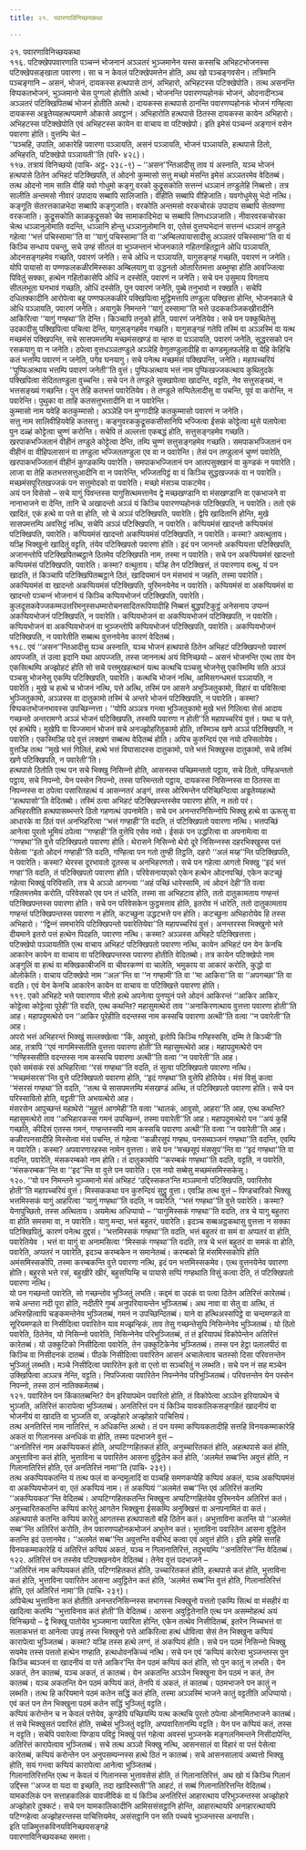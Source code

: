 ```yaml
---
title: २१. पवारणाविनिच्छयकथा

---
```

२१. पवारणाविनिच्छयकथा  
११६. पटिक्खेपपवारणाति पञ्‍चन्‍नं भोजनानं अञ्‍ञतरं भुञ्‍जमानेन यस्स कस्सचि अभिहटभोजनस्स पटिक्खेपसङ्खाता पवारणा। सा च न केवलं पटिक्खेपमत्तेन होति, अथ खो पञ्‍चङ्गवसेन। तत्रिमानि पञ्‍चङ्गानि – असनं, भोजनं, दायकस्स हत्थपासे ठानं, अभिहारो, अभिहटस्स पटिक्खेपोति। तत्थ असनन्ति विप्पकतभोजनं, भुञ्‍जमानो चेस पुग्गलो होतीति अत्थो। भोजनन्ति पवारणप्पहोनकं भोजनं, ओदनादीनञ्‍च अञ्‍ञतरं पटिक्खिपितब्बं भोजनं होतीति अत्थो। दायकस्स हत्थपासे ठानन्ति पवारणप्पहोनकं भोजनं गण्हित्वा दायकस्स अड्ढतेय्यहत्थप्पमाणे ओकासे अवट्ठानं। अभिहारोति हत्थपासे ठितस्स दायकस्स कायेन अभिहारो। अभिहटस्स पटिक्खेपोति एवं अभिहटस्स कायेन वा वाचाय वा पटिक्खेपो। इति इमेसं पञ्‍चन्‍नं अङ्गानं वसेन पवारणा होति। वुत्तम्पि चेतं –  
‘‘पञ्‍चहि, उपालि, आकारेहि पवारणा पञ्‍ञायति, असनं पञ्‍ञायति, भोजनं पञ्‍ञायति, हत्थपासे ठितो, अभिहरति, पटिक्खेपो पञ्‍ञायती’’ति (परि॰ ४२८)।  
११७. तत्रायं विनिच्छयो (पाचि॰ अट्ठ॰ २३८-९) – ‘‘असन’’न्तिआदीसु ताव यं अस्नाति, यञ्‍च भोजनं हत्थपासे ठितेन अभिहटं पटिक्खिपति, तं ओदनो कुम्मासो सत्तु मच्छो मंसन्ति इमेसं अञ्‍ञतरमेव वेदितब्बं। तत्थ ओदनो नाम सालि वीहि यवो गोधुमो कङ्गु वरको कुद्रूसकोति सत्तन्‍नं धञ्‍ञानं तण्डुलेहि निब्बत्तो। तत्र सालीति अन्तमसो नीवारं उपादाय सब्बापि सालिजाति। वीहीति सब्बापि वीहिजाति। यवगोधुमेसु भेदो नत्थि। कङ्गूति सेतरत्तकाळभेदा सब्बापि कङ्गुजाति। वरकोति अन्तमसो वरकचोरकं उपादाय सब्बापि सेतवण्णा वरकजाति। कुद्रूसकोति काळकुद्रूसको चेव सामाकादिभेदा च सब्बापि तिणधञ्‍ञजाति। नीवारवरकचोरका चेत्थ धञ्‍ञानुलोमाति वदन्ति, धञ्‍ञानि होन्तु धञ्‍ञानुलोमानि वा, एतेसं वुत्तप्पभेदानं सत्तन्‍नं धञ्‍ञानं तण्डुले गहेत्वा ‘‘भत्तं पचिस्सामा’’ति वा ‘‘यागुं पचिस्सामा’’ति वा ‘‘अम्बिलपायासादीसु अञ्‍ञतरं पचिस्सामा’’ति वा यं किञ्‍चि सन्धाय पचन्तु, सचे उण्हं सीतलं वा भुञ्‍जन्तानं भोजनकाले गहितगहितट्ठाने ओधि पञ्‍ञायति, ओदनसङ्गहमेव गच्छति, पवारणं जनेति। सचे ओधि न पञ्‍ञायति, यागुसङ्गहं गच्छति, पवारणं न जनेति।  
योपि पायासो वा पण्णफलकळीरमिस्सका अम्बिलयागु वा उद्धनतो ओतारितमत्ता अब्भुण्हा होति आवज्‍जित्वा पिवितुं सक्‍का, हत्थेन गहितोकासेपि ओधिं न दस्सेति, पवारणं न जनेति। सचे पन उसुमाय विगताय सीतलभूता घनभावं गच्छति, ओधिं दस्सेति, पुन पवारणं जनेति, पुब्बे तनुभावो न रक्खति। सचेपि दधितक्‍कादीनि आरोपेत्वा बहू पण्णफलकळीरे पक्खिपित्वा मुट्ठिमत्तापि तण्डुला पक्खित्ता होन्ति, भोजनकाले चे ओधि पञ्‍ञायति, पवारणं जनेति। अयागुके निमन्तने ‘‘यागुं दस्सामा’’ति भत्ते उदककञ्‍जिकखीरादीनि आकिरित्वा ‘‘यागुं गण्हथा’’ति देन्ति। किञ्‍चापि तनुको होति, पवारणं जनेतियेव। सचे पन पक्‍कुथितेसु उदकादीसु पक्खिपित्वा पचित्वा देन्ति, यागुसङ्गहमेव गच्छति। यागुसङ्गहं गतेपि तस्मिं वा अञ्‍ञस्मिं वा यत्थ मच्छमंसं पक्खिपन्ति, सचे सासपमत्तम्पि मच्छमंसखण्डं वा न्हारु वा पञ्‍ञायति, पवारणं जनेति, सुद्धरसको पन रसकयागु वा न जनेति। ठपेत्वा वुत्तधञ्‍ञतण्डुले अञ्‍ञेहि वेणुतण्डुलादीहि वा कण्डमूलफलेहि वा येहि केहिचि कतं भत्तम्पि पवारणं न जनेति, पगेव घनयागु। सचे पनेत्थ मच्छमंसं पक्खिपन्ति, जनेति। महापच्‍चरियं ‘‘पुप्फिअत्थाय भत्तम्पि पवारणं जनेती’’ति वुत्तं। पुप्फिअत्थाय भत्तं नाम पुप्फिखज्‍जकत्थाय कुथितुदके पक्खिपित्वा सेदिततण्डुला वुच्‍चन्ति। सचे पन ते तण्डुले सुक्खापेत्वा खादन्ति, वट्टति, नेव सत्तुसङ्ख्यं, न भत्तसङ्ख्यं गच्छन्ति। पुन तेहि कतभत्तं पवारेतियेव। ते तण्डुले सप्पितेलादीसु वा पचन्ति, पूवं वा करोन्ति, न पवारेन्ति। पुथुका वा ताहि कतसत्तुभत्तादीनि वा न पवारेन्ति।  
कुम्मासो नाम यवेहि कतकुम्मासो। अञ्‍ञेहि पन मुग्गादीहि कतकुम्मासो पवारणं न जनेति।  
सत्तु नाम सालिवीहियवेहि कतसत्तु। कङ्गुवरककुद्रूसकसीसानिपि भज्‍जित्वा ईसकं कोट्टेत्वा थुसे पलापेत्वा पुन दळ्हं कोट्टेत्वा चुण्णं करोन्ति। सचेपि तं अल्‍लत्ता एकबद्धं होति, सत्तुसङ्गहमेव गच्छति। खरपाकभज्‍जितानं वीहीनं तण्डुले कोट्टेत्वा देन्ति, तम्पि चुण्णं सत्तुसङ्गहमेव गच्छति। समपाकभज्‍जितानं पन वीहीनं वा वीहिपलासानं वा तण्डुला भज्‍जिततण्डुला एव वा न पवारेन्ति। तेसं पन तण्डुलानं चुण्णं पवारेति, खरपाकभज्‍जितानं वीहीनं कुण्डकम्पि पवारेति। समपाकभज्‍जितानं पन आतपसुक्खानं वा कुण्डकं न पवारेति। लाजा वा तेहि कतभत्तसत्तुआदीनि वा न पवारेन्ति, भज्‍जितपिट्ठं वा यं किञ्‍चि सुद्धखज्‍जकं वा न पवारेति। मच्छमंसपूरितखज्‍जकं पन सत्तुमोदको वा पवारेति। मच्छो मंसञ्‍च पाकटमेव।  
अयं पन विसेसो – सचे यागुं पिवन्तस्स यागुसित्थमत्तानेव द्वे मच्छखण्डानि वा मंसखण्डानि वा एकभाजने वा नानाभाजने वा देन्ति, तानि चे अखादन्तो अञ्‍ञं यं किञ्‍चि पवारणप्पहोनकं पटिक्खिपति, न पवारेति। ततो एकं खादितं, एकं हत्थे वा पत्ते वा होति, सो चे अञ्‍ञं पटिक्खिपति, पवारेति। द्वेपि खादितानि होन्ति, मुखे सासपमत्तम्पि अवसिट्ठं नत्थि, सचेपि अञ्‍ञं पटिक्खिपति, न पवारेति। कप्पियमंसं खादन्तो कप्पियमंसं पटिक्खिपति, पवारेति। कप्पियमंसं खादन्तो अकप्पियमंसं पटिक्खिपति, न पवारेति। कस्मा? अवत्थुताय। यञ्हि भिक्खुनो खादितुं वट्टति, तंयेव पटिक्खिपतो पवारणा होति। इदं पन जानन्तो अकप्पियत्ता पटिक्खिपति, अजानन्तोपि पटिक्खिपितब्बट्ठाने ठितमेव पटिक्खिपति नाम, तस्मा न पवारेति। सचे पन अकप्पियमंसं खादन्तो कप्पियमंसं पटिक्खिपति, पवारेति। कस्मा? वत्थुताय। यञ्हि तेन पटिक्खित्तं, तं पवारणाय वत्थु, यं पन खादति, तं किञ्‍चापि पटिक्खिपितब्बट्ठाने ठितं, खादियमानं पन मंसभावं न जहति, तस्मा पवारेति। अकप्पियमंसं वा खादन्तो अकप्पियमंसं पटिक्खिपति, पुरिमनयेनेव न पवारेति। कप्पियमंसं वा अकप्पियमंसं वा खादन्तो पञ्‍चन्‍नं भोजनानं यं किञ्‍चि कप्पियभोजनं पटिक्खिपति, पवारेति। कुलदूसकवेज्‍जकम्मउत्तरिमनुस्सधम्मारोचनसादितरूपियादीहि निब्बत्तं बुद्धपटिकुट्ठं अनेसनाय उप्पन्‍नं अकप्पियभोजनं पटिक्खिपति, न पवारेति। कप्पियभोजनं वा अकप्पियभोजनं पटिक्खिपति, न पवारेति। कप्पियभोजनं वा अकप्पियभोजनं वा भुञ्‍जन्तोपि कप्पियभोजनं पटिक्खिपति, पवारेति। अकप्पियभोजनं पटिक्खिपति, न पवारेतीति सब्बत्थ वुत्तनयेनेव कारणं वेदितब्बं।  
११८. एवं ‘‘असन’’न्तिआदीसु यञ्‍च अस्नाति, यञ्‍च भोजनं हत्थपासे ठितेन अभिहटं पटिक्खिपन्तो पवारणं आपज्‍जति, तं उत्वा इदानि यथा आपज्‍जति, तस्स जाननत्थं अयं विनिच्छयो – असनं भोजनन्ति एत्थ ताव येन एकसित्थम्पि अज्झोहटं होति सो सचे पत्तमुखहत्थानं यत्थ कत्थचि पञ्‍चसु भोजनेसु एकस्मिम्पि सति अञ्‍ञं पञ्‍चसु भोजनेसु एकम्पि पटिक्खिपति, पवारेति। कत्थचि भोजनं नत्थि, आमिसगन्धमत्तं पञ्‍ञायति, न पवारेति। मुखे च हत्थे च भोजनं नत्थि, पत्ते अत्थि, तस्मिं पन आसने अभुञ्‍जितुकामो, विहारं वा पविसित्वा भुञ्‍जितुकामो, अञ्‍ञस्स वा दातुकामो तस्मिं चे अन्तरे भोजनं पटिक्खिपति, न पवारेति। कस्मा? विप्पकतभोजनभावस्स उपच्छिन्‍नत्ता। ‘‘योपि अञ्‍ञत्र गन्त्वा भुञ्‍जितुकामो मुखे भत्तं गिलित्वा सेसं आदाय गच्छन्तो अन्तरामग्गे अञ्‍ञं भोजनं पटिक्खिपति, तस्सपि पवारणा न होती’’ति महापच्‍चरियं वुत्तं। यथा च पत्ते, एवं हत्थेपि। मुखेपि वा विज्‍जमानं भोजनं सचे अनज्झोहरितुकामो होति, तस्मिञ्‍च खणे अञ्‍ञं पटिक्खिपति, न पवारेति। एकस्मिञ्हि पदे वुत्तं लक्खणं सब्बत्थ वेदितब्बं होति। अपिच कुरुन्दियं एस नयो दस्सितोयेव। वुत्तञ्हि तत्थ ‘‘मुखे भत्तं गिलितं, हत्थे भत्तं विघासादस्स दातुकामो, पत्ते भत्तं भिक्खुस्स दातुकामो, सचे तस्मिं खणे पटिक्खिपति, न पवारेती’’ति।  
हत्थपासे ठितोति एत्थ पन सचे भिक्खु निसिन्‍नो होति, आसनस्स पच्छिमन्ततो पट्ठाय, सचे ठितो, पण्हिअन्ततो पट्ठाय, सचे निपन्‍नो, येन पस्सेन निपन्‍नो, तस्स पारिमन्ततो पट्ठाय, दायकस्स निसिन्‍नस्स वा ठितस्स वा निपन्‍नस्स वा ठपेत्वा पसारितहत्थं यं आसन्‍नतरं अङ्गं, तस्स ओरिमन्तेन परिच्छिन्दित्वा अड्ढतेय्यहत्थो ‘‘हत्थपासो’’ति वेदितब्बो। तस्मिं ठत्वा अभिहटं पटिक्खिपन्तस्सेव पवारणा होति, न ततो परं।  
अभिहरतीति हत्थपासब्भन्तरे ठितो गहणत्थं उपनामेति। सचे पन अनन्तरनिसिन्‍नोपि भिक्खु हत्थे वा ऊरूसु वा आधारके वा ठितं पत्तं अनभिहरित्वा ‘‘भत्तं गण्हाही’’ति वदति, तं पटिक्खिपतो पवारणा नत्थि। भत्तपच्छिं आनेत्वा पुरतो भूमियं ठपेत्वा ‘‘गण्हाही’’ति वुत्तेपि एसेव नयो। ईसकं पन उद्धरित्वा वा अपनामेत्वा वा ‘‘गण्हथा’’ति वुत्ते पटिक्खिपतो पवारणा होति। थेरासने निसिन्‍नो थेरो दूरे निसिन्‍नस्स दहरभिक्खुस्स पत्तं पेसेत्वा ‘‘इतो ओदनं गण्हाही’’ति वदति, गण्हित्वा पन गतो तुण्ही तिट्ठति, दहरो ‘‘अलं मय्ह’’न्ति पटिक्खिपति, न पवारेति। कस्मा? थेरस्स दूरभावतो दूतस्स च अनभिहरणतो। सचे पन गहेत्वा आगतो भिक्खु ‘‘इदं भत्तं गण्हा’’ति वदति, तं पटिक्खिपतो पवारणा होति। परिवेसनायएको एकेन हत्थेन ओदनपच्छिं, एकेन कटच्छुं गहेत्वा भिक्खुं परिविसति, तत्र चे अञ्‍ञो आगन्त्वा ‘‘अहं पच्छिं धारेस्सामि, त्वं ओदनं देही’’ति वत्वा गहितमत्तमेव करोति, परिवेसको एव पन तं धारेति, तस्मा सा अभिहटाव होति, ततो दातुकामताय गण्हन्तं पटिक्खिपन्तस्स पवारणा होति। सचे पन परिवेसकेन फुट्ठमत्ताव होति, इतरोव नं धारेति, ततो दातुकामताय गण्हन्तं पटिक्खिपन्तस्स पवारणा न होति, कटच्छुना उद्धटभत्ते पन होति। कटच्छुना अभिहारोयेव हि तस्स अभिहारो। ‘‘द्विन्‍नं समभारेपि पटिक्खिपन्तो पवारेतियेवा’’ति महापच्‍चरियं वुत्तं। अनन्तरस्स भिक्खुनो भत्ते दीयमाने इतरो पत्तं हत्थेन पिदहति, पवारणा नत्थि। कस्मा? अञ्‍ञस्स अभिहटे पटिक्खित्तत्ता।  
पटिक्खेपो पञ्‍ञायतीति एत्थ वाचाय अभिहटं पटिक्खिपतो पवारणा नत्थि, कायेन अभिहटं पन येन केनचि आकारेन कायेन वा वाचाय वा पटिक्खिपन्तस्स पवारणा होतीति वेदितब्बो। तत्र कायेन पटिक्खेपो नाम अङ्गुलिं वा हत्थं वा मक्खिकाबीजनिं वा चीवरकण्णं वा चालेति, भमुकाय वा आकारं करोति, कुद्धो वा ओलोकेति। वाचाय पटिक्खेपो नाम ‘‘अल’’न्ति वा ‘‘न गण्हामी’’ति वा ‘‘मा आकिरा’’ति वा ‘‘अपगच्छा’’ति वा वदति। एवं येन केनचि आकारेन कायेन वा वाचाय वा पटिक्खित्ते पवारणा होति।  
११९. एको अभिहटे भत्ते पवारणाय भीतो हत्थे अपनेत्वा पुनप्पुनं पत्ते ओदनं आकिरन्तं ‘‘आकिर आकिर, कोट्टेत्वा कोट्टेत्वा पूरेही’’ति वदति, एत्थ कथन्ति? महासुमत्थेरो ताव ‘‘अनाकिरणत्थाय वुत्तत्ता पवारणा होती’’ति आह। महापदुमत्थेरो पन ‘‘आकिर पूरेहीति वदन्तस्स नाम कस्सचि पवारणा अत्थी’’ति वत्वा ‘‘न पवारेती’’ति आह।  
अपरो भत्तं अभिहरन्तं भिक्खुं सल्‍लक्खेत्वा ‘‘किं, आवुसो, इतोपि किञ्‍चि गण्हिस्ससि, दम्मि ते किञ्‍ची’’ति आह, तत्रापि ‘‘एवं नागमिस्सतीति वुत्तत्ता पवारणा होती’’ति महासुमत्थेरो आह। महापदुमत्थेरो पन ‘‘गण्हिस्ससीति वदन्तस्स नाम कस्सचि पवारणा अत्थी’’ति वत्वा ‘‘न पवारेती’’ति आह।  
एको समंसकं रसं अभिहरित्वा ‘‘रसं गण्हथा’’ति वदति, तं सुत्वा पटिक्खिपतो पवारणा नत्थि। ‘‘मच्छमंसरस’’न्ति वुत्ते पटिक्खिपतो पवारणा होति, ‘‘इदं गण्हथा’’ति वुत्तेपि होतियेव। मंसं विसुं कत्वा ‘‘मंसरसं गण्हथा’’ति वदति, ‘‘तत्थ चे सासपमत्तम्पि मंसखण्डं अत्थि, तं पटिक्खिपतो पवारणा होति। सचे पन परिस्सावितो होति, वट्टती’’ति अभयत्थेरो आह।  
मंसरसेन आपुच्छन्तं महाथेरो ‘‘मुहुत्तं आगमेही’’ति वत्वा ‘‘थालकं, आवुसो, आहरा’’ति आह, एत्थ कथन्ति? महासुमत्थेरो ताव ‘‘अभिहारकस्स गमनं उपच्छिन्‍नं, तस्मा पवारेती’’ति आह। महापदुमत्थेरो पन ‘‘अयं कुहिं गच्छति, कीदिसं एतस्स गमनं, गण्हन्तस्सपि नाम कस्सचि पवारणा अत्थी’’ति वत्वा ‘‘न पवारेती’’ति आह।  
कळीरपनसादीहि मिस्सेत्वा मंसं पचन्ति, तं गहेत्वा ‘‘कळीरसूपं गण्हथ, पनसब्यञ्‍जनं गण्हथा’’ति वदन्ति, एवम्पि न पवारेति। कस्मा? अपवारणारहस्स नामेन वुत्तत्ता। सचे पन ‘‘मच्छसूपं मंससूप’’न्ति वा ‘‘इदं गण्हथा’’ति वा वदन्ति, पवारेति, मंसकरम्बको नाम होति। तं दातुकामोपि ‘‘करम्बकं गण्हथा’’ति वदति, वट्टति, न पवारेति, ‘‘मंसकरम्बक’’न्ति वा ‘‘इद’’न्ति वा वुत्ते पन पवारेति। एस नयो सब्बेसु मच्छमंसमिस्सकेसु।  
१२०. ‘‘यो पन निमन्तने भुञ्‍जमानो मंसं अभिहटं ‘उद्दिस्सकत’न्ति मञ्‍ञमानो पटिक्खिपति, पवारितोव होती’’ति महापच्‍चरियं वुत्तं। मिस्सककथा पन कुरुन्दियं सुट्ठु वुत्ता। एवञ्हि तत्थ वुत्तं – पिण्डचारिको भिक्खु भत्तमिस्सकं यागुं आहरित्वा ‘‘यागुं गण्हथा’’ति वदति, न पवारेति, ‘‘भत्तं गण्हथा’’ति वुत्ते पवारेति। कस्मा? येनापुच्छितो, तस्स अत्थिताय। अयमेत्थ अधिप्पायो – ‘‘यागुमिस्सकं गण्हथा’’ति वदति, तत्र चे यागु बहुतरा वा होति समसमा वा, न पवारेति। यागु मन्दा, भत्तं बहुतरं, पवारेति। इदञ्‍च सब्बअट्ठकथासु वुत्तत्ता न सक्‍का पटिक्खिपितुं, कारणं पनेत्थ दुद्दसं। ‘‘भत्तमिस्सकं गण्हथा’’ति वदति, भत्तं बहुतरं वा समं वा अप्पतरं वा होति, पवारेतियेव । भत्तं वा यागुं वा अनामसित्वा ‘‘मिस्सकं गण्हथा’’ति वदति, तत्र चे भत्तं बहुतरं वा समकं वा होति, पवारेति, अप्पतरं न पवारेति, इदञ्‍च करम्बकेन न समानेतब्बं। करम्बको हि मंसमिस्सकोपि होति अमंसमिस्सकोपि, तस्मा करम्बकन्ति वुत्ते पवारणा नत्थि, इदं पन भत्तमिस्सकमेव। एत्थ वुत्तनयेनेव पवारणा होति। बहुरसे भत्ते रसं, बहुखीरे खीरं, बहुसप्पिम्हि च पायासे सप्पिं गण्हथाति विसुं कत्वा देति, तं पटिक्खिपतो पवारणा नत्थि।  
यो पन गच्छन्तो पवारेति, सो गच्छन्तोव भुञ्‍जितुं लभति। कद्दमं वा उदकं वा पत्वा ठितेन अतिरित्तं कारेतब्बं। सचे अन्तरा नदी पूरा होति, नदीतीरे गुम्बं अनुपरियायन्तेन भुञ्‍जितब्बं। अथ नावा वा सेतु वा अत्थि, तं अभिरुहित्वापि चङ्कमन्तेनेव भुञ्‍जितब्बं, गमनं न उपच्छिन्दितब्बं। याने वा हत्थिअस्सपिट्ठे वा चन्दमण्डले वा सूरियमण्डले वा निसीदित्वा पवारितेन याव मज्झन्हिकं, ताव तेसु गच्छन्तेसुपि निसिन्‍नेनेव भुञ्‍जितब्बं। यो ठितो पवारेति, ठितेनेव, यो निसिन्‍नो पवारेति, निसिन्‍नेनेव परिभुञ्‍जितब्बं, तं तं इरियापथं विकोपेन्तेन अतिरित्तं कारेतब्बं। यो उक्‍कुटिको निसीदित्वा पवारेति, तेन उक्‍कुटिकेनेव भुञ्‍जितब्बं। तस्स पन हेट्ठा पलालपीठं वा किञ्‍चि वा निसीदनकं दातब्बं। पीठके निसीदित्वा पवारितेन आसनं अचालेत्वाव चतस्सो दिसा परिवत्तन्तेन भुञ्‍जितुं लब्भति। मञ्‍चे निसीदित्वा पवारितेन इतो वा एत्तो वा सञ्‍चरितुं न लब्भति। सचे पन नं सह मञ्‍चेन उक्खिपित्वा अञ्‍ञत्र नेन्ति, वट्टति। निपज्‍जित्वा पवारितेन निपन्‍नेनेव परिभुञ्‍जितब्बं। परिवत्तन्तेन येन पस्सेन निपन्‍नो, तस्स ठानं नातिक्‍कमेतब्बं।  
१२१. पवारितेन पन किंकातब्बन्ति? येन इरियापथेन पवारितो होति, तं विकोपेत्वा अञ्‍ञेन इरियापथेन चे भुञ्‍जति, अतिरित्तं कारापेत्वा भुञ्‍जितब्बं। अनतिरित्तं पन यं किञ्‍चि यावकालिकसङ्गहितं खादनीयं वा भोजनीयं वा खादति वा भुञ्‍जति वा, अज्झोहारे अज्झोहारे पाचित्तियं।  
तत्थ अनतिरित्तं नाम नातिरित्तं, न अधिकन्ति अत्थो। तं पन यस्मा कप्पियकतादीहि सत्तहि विनयकम्माकारेहि अकतं वा गिलानस्स अनधिकं वा होति, तस्मा पदभाजने वुत्तं –  
‘‘अनतिरित्तं नाम अकप्पियकतं होति, अप्पटिग्गहितकतं होति, अनुच्‍चारितकतं होति, अहत्थपासे कतं होति, अभुत्ताविना कतं होति, भुत्ताविना च पवारितेन आसना वुट्ठितेन कतं होति, ‘अलमेतं सब्ब’न्ति अवुत्तं होति, न गिलानातिरित्तं होति, एतं अनतिरित्तं नामा’’ति (पाचि॰ २३९)।  
तत्थ अकप्पियकतन्ति यं तत्थ फलं वा कन्दमूलादिं वा पञ्‍चहि समणकप्पेहि कप्पियं अकतं, यञ्‍च अकप्पियमंसं वा अकप्पियभोजनं वा, एतं अकप्पियं नाम। तं अकप्पियं ‘‘अलमेतं सब्ब’’न्ति एवं अतिरित्तं कतम्पि ‘‘अकप्पियकत’’न्ति वेदितब्बं। अप्पटिग्गहितकतन्ति भिक्खुना अप्पटिग्गहितंयेव पुरिमनयेन अतिरित्तं कतं। अनुच्‍चारितकतन्ति कप्पियं कारेतुं आगतेन भिक्खुना ईसकम्पि अनुक्खित्तं वा अनपनामितं वा कतं। अहत्थपासे कतन्ति कप्पियं कारेतुं आगतस्स हत्थपासतो बहि ठितेन कतं। अभुत्ताविना कतन्ति यो ‘‘अलमेतं सब्ब’’न्ति अतिरित्तं करोति, तेन पवारणप्पहोनकभोजनं अभुत्तेन कतं। भुत्ताविना पवारितेन आसना वुट्ठितेन कतन्ति इदं उत्तानमेव। ‘‘अलमेतं सब्ब’’न्ति अवुत्तन्ति वचीभेदं कत्वा एवं अवुत्तं होति। इति इमेहि सत्तहि विनयकम्माकारेहि यं अतिरित्तं कप्पियं अकतं, यञ्‍च न गिलानातिरित्तं, तदुभयम्पि ‘‘अनतिरित्त’’न्ति वेदितब्बं।  
१२२. अतिरित्तं पन तस्सेव पटिपक्खनयेन वेदितब्बं। तेनेव वुत्तं पदभाजने –  
‘‘अतिरित्तं नाम कप्पियकतं होति, पटिग्गहितकतं होति, उच्‍चारितकतं होति, हत्थपासे कतं होति, भुत्ताविना कतं होति, भुत्ताविना पवारितेन आसना अवुट्ठितेन कतं होति, ‘अलमेतं सब्ब’न्ति वुत्तं होति, गिलानातिरित्तं होति, एतं अतिरित्तं नामा’’ति (पाचि॰ २३९)।  
अपिचेत्थ भुत्ताविना कतं होतीति अनन्तरनिसिन्‍नस्स सभागस्स भिक्खुनो पत्ततो एकम्पि सित्थं वा मंसहीरं वा खादित्वा कतम्पि ‘‘भुत्ताविनाव कतं होती’’ति वेदितब्बं। आसना अवुट्ठितेनाति एत्थ पन असम्मोहत्थं अयं विनिच्छयो – द्वे भिक्खू पातोयेव भुञ्‍जमाना पवारिता होन्ति, एकेन तत्थेव निसीदितब्बं, इतरेन निच्‍चभत्तं वा सलाकभत्तं वा आनेत्वा उपड्ढं तस्स भिक्खुनो पत्ते आकिरित्वा हत्थं धोवित्वा सेसं तेन भिक्खुना कप्पियं कारापेत्वा भुञ्‍जितब्बं। कस्मा? यञ्हि तस्स हत्थे लग्गं, तं अकप्पियं होति। सचे पन पठमं निसिन्‍नो भिक्खु सयमेव तस्स पत्ततो हत्थेन गण्हाति, हत्थधोवनकिच्‍चं नत्थि। सचे पन एवं ‘कप्पियं कारेत्वा भुञ्‍जन्तस्स पुन किञ्‍चि ब्यञ्‍जनं वा खादनीयं वा पत्ते आकिर’न्ति येन पठमं कप्पियं कतं होति, सो पुन कातुं न लभति। येन अकतं, तेन कातब्बं, यञ्‍च अकतं, तं कातब्बं। येन अकतन्ति अञ्‍ञेन भिक्खुना येन पठमं न कतं, तेन कातब्बं। यञ्‍च अकतन्ति येन पठमं कप्पियं कतं, तेनपि यं अकतं, तं कातब्बं। पठमभाजने पन कातुं न लब्भति। तत्थ हि करियमाने पठमं कतेन सद्धिं कतं होति, तस्मा अञ्‍ञस्मिं भाजने कातुं वट्टतीति अधिप्पायो। एवं कतं पन तेन भिक्खुना पठमं कतेन सद्धिं भुञ्‍जितुं वट्टति।  
कप्पियं करोन्तेन च न केवलं पत्तेयेव, कुण्डेपि पच्छियम्पि यत्थ कत्थचि पुरतो ठपेत्वा ओनामितभाजने कातब्बं। तं सचे भिक्खुसतं पवारितं होति, सब्बेसं भुञ्‍जितुं वट्टति, अप्पवारितानम्पि वट्टति। येन पन कप्पियं कतं, तस्स न वट्टति। सचेपि पवारेत्वा पिण्डाय पविट्ठं भिक्खुं पत्तं गहेत्वा अवस्सं भुञ्‍जनके मङ्गलनिमन्तने निसीदापेन्ति, अतिरित्तं कारापेत्वाव भुञ्‍जितब्बं। सचे तत्थ अञ्‍ञो भिक्खु नत्थि, आसनसालं वा विहारं वा पत्तं पेसेत्वा कारेतब्बं, कप्पियं करोन्तेन पन अनुपसम्पन्‍नस्स हत्थे ठितं न कातब्बं। सचे आसनसालायं अब्यत्तो भिक्खु होति, सयं गन्त्वा कप्पियं कारापेत्वा आनेत्वा भुञ्‍जितब्बं।  
गिलानातिरित्तन्ति एत्थ न केवलं यं गिलानस्स भुत्तावसेसं होति, तं गिलानातिरित्तं, अथ खो यं किञ्‍चि गिलानं उद्दिस्स ‘‘अज्‍ज वा यदा वा इच्छति, तदा खादिस्सती’’ति आहटं, तं सब्बं गिलानातिरित्तन्ति वेदितब्बं। यामकालिकं पन सत्ताहकालिकं यावजीविकं वा यं किञ्‍चि अनतिरित्तं आहारत्थाय परिभुञ्‍जन्तस्स अज्झोहारे अज्झोहारे दुक्‍कटं। सचे पन यामकालिकादीनि आमिससंसट्ठानि होन्ति, आहारत्थायपि अनाहारत्थायपि पटिग्गहेत्वा अज्झोहरन्तस्स पाचित्तियमेव, असंसट्ठानि पन सति पच्‍चये भुञ्‍जन्तस्स अनापत्ति।  
इति पाळिमुत्तकविनयविनिच्छयसङ्गहे  
पवारणाविनिच्छयकथा समत्ता।  